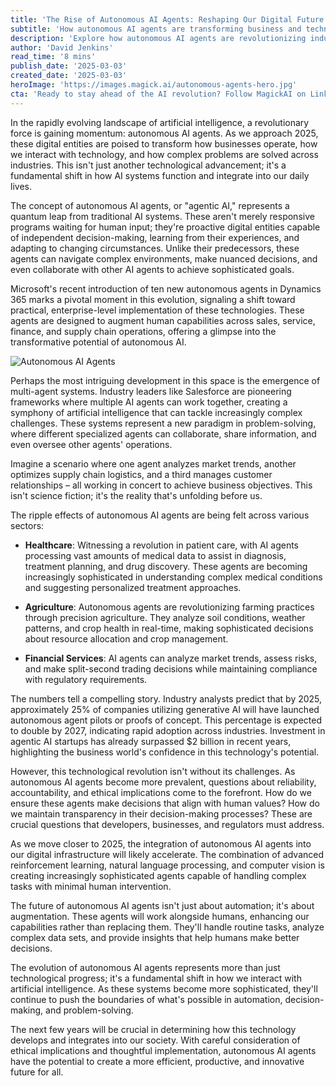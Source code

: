 ```yaml
---
title: 'The Rise of Autonomous AI Agents: Reshaping Our Digital Future in 2025'
subtitle: 'How autonomous AI agents are transforming business and technology in 2025'
description: 'Explore how autonomous AI agents are revolutionizing industries in 2025, from healthcare to finance. Learn about multi-agent systems, their impact on business operations, and the challenges ahead as these intelligent entities reshape our digital landscape.'
author: 'David Jenkins'
read_time: '8 mins'
publish_date: '2025-03-03'
created_date: '2025-03-03'
heroImage: 'https://images.magick.ai/autonomous-agents-hero.jpg'
cta: 'Ready to stay ahead of the AI revolution? Follow MagickAI on LinkedIn for cutting-edge insights on autonomous agents and the future of technology.'
---
```


In the rapidly evolving landscape of artificial intelligence, a revolutionary force is gaining momentum: autonomous AI agents. As we approach 2025, these digital entities are poised to transform how businesses operate, how we interact with technology, and how complex problems are solved across industries. This isn't just another technological advancement; it's a fundamental shift in how AI systems function and integrate into our daily lives.

The concept of autonomous AI agents, or "agentic AI," represents a quantum leap from traditional AI systems. These aren't merely responsive programs waiting for human input; they're proactive digital entities capable of independent decision-making, learning from their experiences, and adapting to changing circumstances. Unlike their predecessors, these agents can navigate complex environments, make nuanced decisions, and even collaborate with other AI agents to achieve sophisticated goals.

Microsoft's recent introduction of ten new autonomous agents in Dynamics 365 marks a pivotal moment in this evolution, signaling a shift toward practical, enterprise-level implementation of these technologies. These agents are designed to augment human capabilities across sales, service, finance, and supply chain operations, offering a glimpse into the transformative potential of autonomous AI.

![Autonomous AI Agents](https://i.magick.ai/generated_ai_agent_image.webp)

Perhaps the most intriguing development in this space is the emergence of multi-agent systems. Industry leaders like Salesforce are pioneering frameworks where multiple AI agents can work together, creating a symphony of artificial intelligence that can tackle increasingly complex challenges. These systems represent a new paradigm in problem-solving, where different specialized agents can collaborate, share information, and even oversee other agents' operations.

Imagine a scenario where one agent analyzes market trends, another optimizes supply chain logistics, and a third manages customer relationships – all working in concert to achieve business objectives. This isn't science fiction; it's the reality that's unfolding before us.

The ripple effects of autonomous AI agents are being felt across various sectors:

- **Healthcare**: Witnessing a revolution in patient care, with AI agents processing vast amounts of medical data to assist in diagnosis, treatment planning, and drug discovery. These agents are becoming increasingly sophisticated in understanding complex medical conditions and suggesting personalized treatment approaches.

- **Agriculture**: Autonomous agents are revolutionizing farming practices through precision agriculture. They analyze soil conditions, weather patterns, and crop health in real-time, making sophisticated decisions about resource allocation and crop management.

- **Financial Services**: AI agents can analyze market trends, assess risks, and make split-second trading decisions while maintaining compliance with regulatory requirements.

The numbers tell a compelling story. Industry analysts predict that by 2025, approximately 25% of companies utilizing generative AI will have launched autonomous agent pilots or proofs of concept. This percentage is expected to double by 2027, indicating rapid adoption across industries. Investment in agentic AI startups has already surpassed $2 billion in recent years, highlighting the business world's confidence in this technology's potential.

However, this technological revolution isn't without its challenges. As autonomous AI agents become more prevalent, questions about reliability, accountability, and ethical implications come to the forefront. How do we ensure these agents make decisions that align with human values? How do we maintain transparency in their decision-making processes? These are crucial questions that developers, businesses, and regulators must address.

As we move closer to 2025, the integration of autonomous AI agents into our digital infrastructure will likely accelerate. The combination of advanced reinforcement learning, natural language processing, and computer vision is creating increasingly sophisticated agents capable of handling complex tasks with minimal human intervention.

The future of autonomous AI agents isn't just about automation; it's about augmentation. These agents will work alongside humans, enhancing our capabilities rather than replacing them. They'll handle routine tasks, analyze complex data sets, and provide insights that help humans make better decisions.

The evolution of autonomous AI agents represents more than just technological progress; it's a fundamental shift in how we interact with artificial intelligence. As these systems become more sophisticated, they'll continue to push the boundaries of what's possible in automation, decision-making, and problem-solving.

The next few years will be crucial in determining how this technology develops and integrates into our society. With careful consideration of ethical implications and thoughtful implementation, autonomous AI agents have the potential to create a more efficient, productive, and innovative future for all.